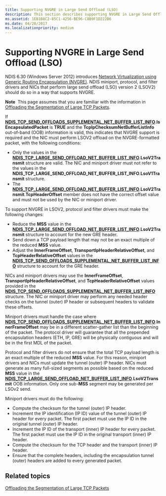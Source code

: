 ```yaml
---
title: Supporting NVGRE in Large Send Offload (LSO)
description: This section describes supporting NVGRE in Large Send Offload (LSO)
ms.assetid: 1EB1B8C2-85C1-4256-BE96-C8B9F1D222B6
ms.date: 04/20/2017
ms.localizationpriority: medium
---
```


# Supporting NVGRE in Large Send Offload (LSO)


NDIS 6.30 (Windows Server 2012) introduces [Network Virtualization using Generic Routing Encapsulation (NVGRE)](network-virtualization-using-generic-routing-encapsulation--nvgre--task-offload.md). NDIS miniport, protocol, and filter drivers and NICs that perform large send offload (LSO) version 2 (LSOV2) should do so in a way that supports NVGRE.

**Note**  This page assumes that you are familiar with the information in [Offloading the Segmentation of Large TCP Packets](offloading-the-segmentation-of-large-tcp-packets.md).

 

If [**NDIS\_TCP\_SEND\_OFFLOADS\_SUPPLEMENTAL\_NET\_BUFFER\_LIST\_INFO**](https://msdn.microsoft.com/library/windows/hardware/jj991957).**IsEncapsulatedPacket** is **TRUE** and the **TcpIpChecksumNetBufferListInfo** out-of-band (OOB) information is valid, this indicates that NVGRE support is required and the NIC must perform LSOV2 offload on the NVGRE-formatted packet, with the following conditions:

-   Only the values in the [**NDIS\_TCP\_LARGE\_SEND\_OFFLOAD\_NET\_BUFFER\_LIST\_INFO**](https://msdn.microsoft.com/library/windows/hardware/ff567882).**LsoV2Transmit** structure are valid. The NIC and miniport driver must not refer to the values in the **NDIS\_TCP\_LARGE\_SEND\_OFFLOAD\_NET\_BUFFER\_LIST\_INFO**.**LsoV1Transmit** structure.
-   The [**NDIS\_TCP\_LARGE\_SEND\_OFFLOAD\_NET\_BUFFER\_LIST\_INFO**](https://msdn.microsoft.com/library/windows/hardware/ff567882).**LsoV2Transmit**.**TcpHeaderOffset** member does not have the correct offset value and must not be used by the NIC or miniport driver.

To support NVGRE in LSOV2, protocol and filter drivers must make the following changes:

-   Reduce the **MSS** value in the [**NDIS\_TCP\_LARGE\_SEND\_OFFLOAD\_NET\_BUFFER\_LIST\_INFO**](https://msdn.microsoft.com/library/windows/hardware/ff567882).**LsoV2Transmit** structure to account for the new GRE header.
-   Send down a TCP payload length that may not be an exact multiple of the reduced **MSS** value.
-   Adjust the **InnerFrameOffset**, **TransportIpHeaderRelativeOffset**, and **TcpHeaderRelativeOffset** values in the [**NDIS\_TCP\_SEND\_OFFLOADS\_SUPPLEMENTAL\_NET\_BUFFER\_LIST\_INFO**](https://msdn.microsoft.com/library/windows/hardware/jj991957) structure to account for the GRE header.

NICs and miniport drivers may use the **InnerFrameOffset**, **TransportIpHeaderRelativeOffset**, and **TcpHeaderRelativeOffset** values provided in the [**NDIS\_TCP\_SEND\_OFFLOADS\_SUPPLEMENTAL\_NET\_BUFFER\_LIST\_INFO**](https://msdn.microsoft.com/library/windows/hardware/jj991957) structure. The NIC or miniport driver may perform any needed header checks on the tunnel (outer) IP header or subsequent headers to validate these offsets.

Miniport drivers must handle the case where [**NDIS\_TCP\_SEND\_OFFLOADS\_SUPPLEMENTAL\_NET\_BUFFER\_LIST\_INFO**](https://msdn.microsoft.com/library/windows/hardware/jj991957).**InnerFrameOffset** may be in a different scatter-gather list than the beginning of the packet. The protocol driver will guarantee that all the prepended encapsulation headers (ETH, IP, GRE) will be physically contiguous and will be in the first MDL of the packet.

Protocol and filter drivers do not ensure that the total TCP payload length is an exact multiple of the reduced **MSS** value. For this reason, miniport drivers and NICs must update the tunnel (outer) IP header. NICs must generate as many full-sized segments as possible based on the reduced **MSS** value in the [**NDIS\_TCP\_LARGE\_SEND\_OFFLOAD\_NET\_BUFFER\_LIST\_INFO**](https://msdn.microsoft.com/library/windows/hardware/ff567882).**LsoV2Transmit** OOB information. Only one sub-**MSS** segment may be generated per LSOv2 send.

Miniport drivers must do the following:

-   Compute the checksum for the tunnel (outer) IP header.
-   Increment the IP identification (IP ID) value of the tunnel (outer) IP header for every packet. The first packet must use the IP ID in the original tunnel (outer) IP header.
-   Increment the IP ID of the transport (inner) IP header for every packet. The first packet must use the IP ID in the original transport (inner) IP header.
-   Compute the checksum for the TCP header and the transport (inner) IP header.
-   Ensure that the complete headers, including the encapsulation tunnel (outer) headers are added to every generated packet.

## Related topics


[Offloading the Segmentation of Large TCP Packets](offloading-the-segmentation-of-large-tcp-packets.md)

 

 







